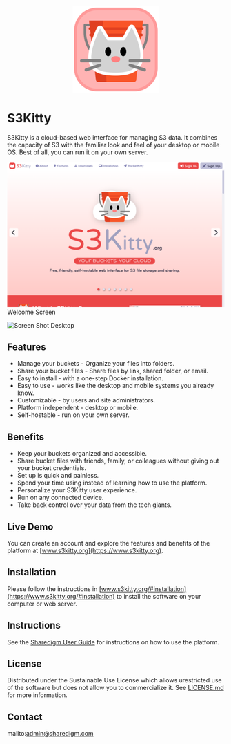 <p align="center" style="text-align:center">
	<img src="images/logos/logo.svg" width="200">
</p>

# S3Kitty

S3Kitty is a cloud-based web interface for managing S3 data. It combines the capacity of S3 with the familiar look and feel of your desktop or mobile OS. Best of all, you can run it on your own server.

![Screen Shot](images/screen-shots/welcome.png)
Welcome Screen

![Screen Shot](images/screen-shots/desktop.png)
Desktop

## Features

- Manage your buckets - Organize your files into folders.
- Share your bucket files - Share files by link, shared folder, or email.
- Easy to install - with a one-step Docker installation.
- Easy to use - works like the desktop and mobile systems you already know.
- Customizable - by users and site administrators.
- Platform independent - desktop or mobile.
- Self-hostable - run on your own server.

## Benefits

- Keep your buckets organized and accessible.
- Share bucket files with friends, family, or colleagues without giving out your bucket credentials.
- Set up is quick and painless.
- Spend your time using instead of learning how to use the platform.
- Personalize your S3Kitty user experience.
- Run on any connected device.
- Take back control over your data from the tech giants.

## Live Demo

You can create an account and explore the features and benefits of the platform at [www.s3kitty.org](https://www.s3kitty.org).

## Installation

Please follow the instructions in [www.s3kitty.org/#installation](https://www.s3kitty.org/#installation) to install the software on your computer or web server.

## Instructions

See the [Sharedigm User Guide](https://www.sharedigm.com/#help) for instructions on how to use the platform.

## License

Distributed under the Sustainable Use License which allows urestricted use of the software but does not allow you to commercialize it. See [LICENSE.md](LICENSE.md) for more information.

## Contact

mailto:admin@sharedigm.com
